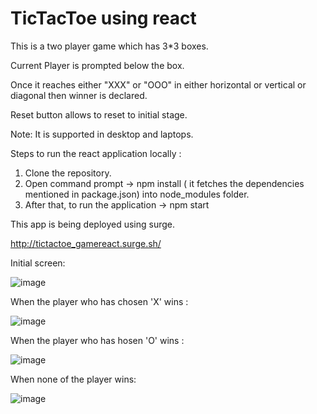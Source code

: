 # TicTacToe using react

This is a two player game which has 3*3 boxes.

Current Player is prompted below the box.

Once it reaches either "XXX" or "OOO" in either horizontal or vertical or diagonal then winner is declared.

Reset button allows to reset to initial stage.

Note:
It is supported in desktop and laptops.

Steps to run the react application locally :

1. Clone the repository.
2. Open command prompt -> npm install ( it fetches the dependencies mentioned in package.json) into node_modules folder.
3. After that, to run the application -> npm start 

This app is being deployed using surge.

http://tictactoe_gamereact.surge.sh/

Initial screen:

![image](https://user-images.githubusercontent.com/26045231/50727184-606dda00-113d-11e9-9191-776632868e74.png)


When the player who has chosen 'X' wins :

![image](https://user-images.githubusercontent.com/26045231/50727281-b98a3d80-113e-11e9-8bb0-92011239bc59.png)

When the player who has hosen 'O' wins :

![image](https://user-images.githubusercontent.com/26045231/50727298-fce4ac00-113e-11e9-8890-10c15616a56d.png)

When none of the player wins:

![image](https://user-images.githubusercontent.com/26045231/50727327-6369ca00-113f-11e9-8989-1e9d36725971.png)

